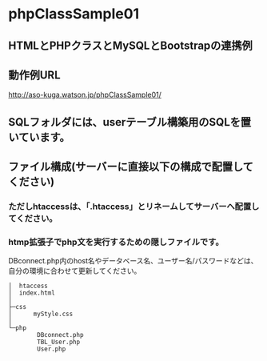 # phpClassSample01
## HTMLとPHPクラスとMySQLとBootstrapの連携例

## 動作例URL
http://aso-kuga.watson.jp/phpClassSample01/

## SQLフォルダには、userテーブル構築用のSQLを置いています。
## ファイル構成(サーバーに直接以下の構成で配置してください)
### ただしhtaccessは、「.htaccess」とリネームしてサーバーへ配置してください。
### htmp拡張子でphp文を実行するための隠しファイルです。
DBconnect.php内のhost名やデータベース名、ユーザー名/パスワードなどは、自分の環境に合わせて更新してください。

```
│  htaccess
│  index.html
│  
├─css
│      myStyle.css
│      
└─php
        DBconnect.php
        TBL_User.php
        User.php
```

